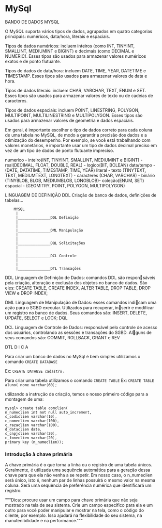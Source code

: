 # MySql
BANDO DE DADOS MYSQL

O MySQL suporta vários tipos de dados, agrupados em quatro categorias principais: numéricos, data/hora, literais e espaciais.

Tipos de dados numéricos: incluem inteiros (como INT, TINYINT, SMALLINT, MEDIUMINT e BIGINT) e decimais (como DECIMAL e NUMERIC). Esses tipos são usados para armazenar valores numéricos exatos e de ponto flutuante.

Tipos de dados de data/hora: incluem DATE, TIME, YEAR, DATETIME e TIMESTAMP. Esses tipos são usados para armazenar valores de data e hora.

Tipos de dados literais: incluem CHAR, VARCHAR, TEXT, ENUM e SET. Esses tipos são usados para armazenar valores de texto ou de cadeias de caracteres.

Tipos de dados espaciais: incluem POINT, LINESTRING, POLYGON, MULTIPOINT, MULTILINESTRING e MULTIPOLYGON. Esses tipos são usados para armazenar valores de geometria e dados espaciais.

Em geral, é importante escolher o tipo de dados correto para cada coluna de uma tabela no MySQL, de modo a garantir a precisão dos dados e a otimização do desempenho. Por exemplo, se você está trabalhando com valores monetários, é importante usar um tipo de dados decimal preciso em vez de um tipo de dados de ponto flutuante impreciso.


numerico - inteiro(INT, TINYINT, SMALLINT, MEDIUMINT e BIGINT) - real(DECIMAL, FLOAT, DOUBLE, REAL) - logico(BIT, BOLEAN)
data/tempo - (DATE, DATATIME, TIMESTAMP, TIME, YEAR)
literal - texto (TINYTEXT, TEXT, MEDIUMTEXT, LONGTEXT) - caracteres (CHAR, VARCHAR) - binário (TINYBLOB, BLOB, MEDIUMBLOB, LONGBLOB)- coleção(ENUM, SET) 
espacial - (GEOMITRY, POINT, POLYGON, MULTIPOLYGON)



LINGUAGEM DE DEFINIÇÃO DDL
Criação de banco de dados, definições de tabelas...


		MYSQL
		 |
		 |_______________DDL Definição
		 |
		 |
		 |_______________DML Manipulação
		 |		 
		 |
		 |_______________DQL Solicitações
		 |
		 |
		 |_______________DCL Controle
		 |
		 |
		 |_______________DTL Transações



DDL
	Linguagem de Definição de Dados: comandos DDL são responsáveis pela criação, alteração e exclusão dos objetos no banco de dados.
São eles: CREATE TABLE, CREATE INDEX, ALTER TABLE, DROP
TABLE, DROP VIEW e DROP INDEX;

DML
	Linguagem de Manipulação de Dados: esses comandos indicam uma ação para o SGBD executar. Utilizados para recuperar, inserir e modificar um registro no banco de dados. Seus comandos são:
INSERT, DELETE, UPDATE, SELECT e LOCK;
DQL

DCL
	Linguagem de Controle de Dados: responsável pelo controle de
acesso dos usuários, controlando as sessões e transações do SGBD. Alguns de seus comandos são: COMMIT, ROLLBACK, GRANT e REV


DTL
	D
	I
	C
	A






Para criar um banco de dados no MySql é bem simples utilizamos o comando `CREATE DATABASE` 

Ex: `CREATE DATABSE cadastro;`

Para criar uma tabela utilizamos o comando `CREATE TABLE`
Ex: 
`CREATE TABLE aluno(
nome varchar(60);
`


 utilizando a instrução de criação, temos
o nosso primeiro código para a montagem de uma:

```
mysql> create table comclien(
n_numeclien int not null auto_increment,
c_codiclien varchar(10),
c_nomeclien varchar(100),
c_razaclien varchar(100),
d_dataclien date,
c_cnpjclien varchar(20),
c_foneclien varchar(20),
primary key (n_numeclien));
```



### Introdução à chave primária
A chave primária é o que torna a linha ou o registro de uma tabela únicos.
Geralmente, é utilizada uma sequência automática para a geração dessa chave
para que ela não venha a se repetir. Em nosso caso, o n_numeclien será
único, isto é, nenhum par de linhas possuirá o mesmo valor na mesma coluna.
Será uma sequência de preferência numérica que identificará um registro.


"""Dica: procure usar um campo para chave primária que não seja mostrado na tela de seu sistema. Crie um campo específico para ela e um
outro para você poder manipular e mostrar na tela, como o código do
cliente, por exemplo. Isso ajudará na flexibilidade do seu sistema, na manutenibilidade e na performance."""

